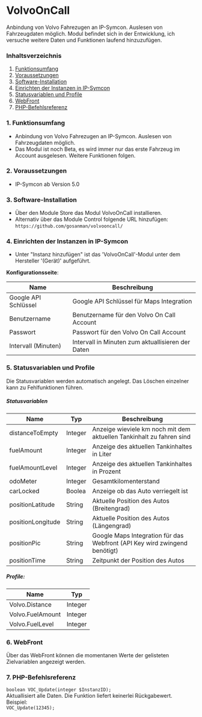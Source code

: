 # VolvoOnCall
Anbindung von Volvo Fahrezugen an IP-Symcon. Auslesen von Fahrzeugdaten möglich.
Modul befindet sich in der Entwicklung, ich versuche weitere Daten und Funktionen laufend hinzuzufügen.

### Inhaltsverzeichnis

1. [Funktionsumfang](#1-funktionsumfang)
2. [Voraussetzungen](#2-voraussetzungen)
3. [Software-Installation](#3-software-installation)
4. [Einrichten der Instanzen in IP-Symcon](#4-einrichten-der-instanzen-in-ip-symcon)
5. [Statusvariablen und Profile](#5-statusvariablen-und-profile)
6. [WebFront](#6-webfront)
7. [PHP-Befehlsreferenz](#7-php-befehlsreferenz)

### 1. Funktionsumfang

* Anbindung von Volvo Fahrezugen an IP-Symcon. Auslesen von Fahrzeugdaten möglich.
* Das Modul ist noch Beta, es wird immer nur das erste Fahrzeug im Account ausgelesen. Weitere Funktionen folgen.

### 2. Voraussetzungen

- IP-Symcon ab Version 5.0

### 3. Software-Installation

* Über den Module Store das Modul VolvoOnCall installieren.
* Alternativ über das Module Control folgende URL hinzufügen:
`https://github.com/gosanman/volvooncall/`

### 4. Einrichten der Instanzen in IP-Symcon

- Unter "Instanz hinzufügen" ist das 'VolvoOnCall'-Modul unter dem Hersteller '(Gerät)' aufgeführt.  

__Konfigurationsseite__:

Name      | Beschreibung
--------- | ---------------------------------
Google API Schlüssel  | Google API Schlüssel für Maps Integration
Benutzername          | Benutzername für den Volvo On Call Account
Passwort              | Passwort für den Volvo On Call Account
Intervall (Minuten)   | Intervall in Minuten zum aktuallisieren der Daten 

### 5. Statusvariablen und Profile

Die Statusvariablen werden automatisch angelegt. Das Löschen einzelner kann zu Fehlfunktionen führen.

##### Statusvariablen

Name                | Typ       | Beschreibung
------------------- | --------- | ----------------
distanceToEmpty     | Integer   | Anzeige wieviele km noch mit dem aktuellen Tankinhalt zu fahren sind
fuelAmount          | Integer   | Anzeige des aktuellen Tankinhaltes in Liter
fuelAmountLevel     | Integer   | Anzeige des aktuellen Tankinhaltes in Prozent
odoMeter            | Integer   | Gesamtkilomenterstand
carLocked           | Boolea    | Anzeige ob das Auto verriegelt ist
positionLatitude    | String    | Aktuelle Position des Autos (Breitengrad)
positionLongitude   | String    | Aktuelle Position des Autos (Längengrad)
positionPic         | String    | Google Maps Integration für das Webfront (API Key wird zwingend benötigt)
positionTime        | String    | Zeitpunkt der Position des Autos

##### Profile:

Name             | Typ
---------------- | ------- 
Volvo.Distance   | Integer
Volvo.FuelAmount | Integer
Volvo.FuelLevel  | Integer

### 6. WebFront

Über das WebFront können die momentanen Werte der gelisteten Zielvariablen angezeigt werden.

### 7. PHP-Befehlsreferenz

`boolean VOC_Update(integer $InstanzID);`  
Aktuallisiert alle Daten. Die Funktion liefert keinerlei Rückgabewert.  
Beispiel:  
`VOC_Update(12345);`

